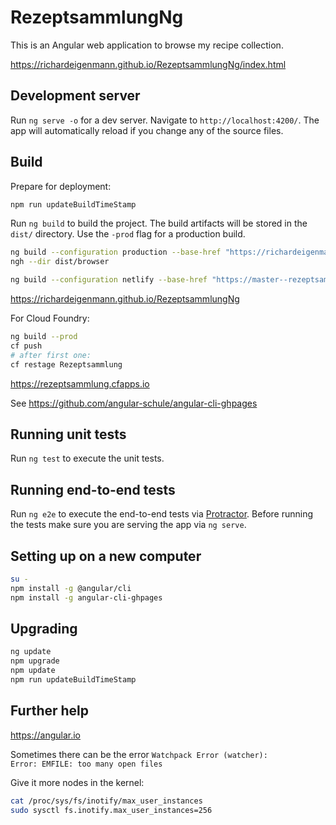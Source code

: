 # RezeptsammlungNg

This is an Angular web application to browse my recipe collection.

<https://richardeigenmann.github.io/RezeptsammlungNg/index.html>

## Development server

Run `ng serve -o` for a dev server. Navigate to `http://localhost:4200/`. The app will automatically reload if you change any of the source files.

## Build

Prepare for deployment:

```bash
npm run updateBuildTimeStamp
```

Run `ng build` to build the project. The build artifacts will be stored in the `dist/` directory. Use the `-prod` flag for a production build.

```bash
ng build --configuration production --base-href "https://richardeigenmann.github.io/RezeptsammlungNg/"
ngh --dir dist/browser
```

```bash
ng build --configuration netlify --base-href "https://master--rezeptsammlung.netlify.app/"
```

https://richardeigenmann.github.io/RezeptsammlungNg

For Cloud Foundry:

```bash
ng build --prod
cf push
# after first one:
cf restage Rezeptsammlung
```

https://rezeptsammlung.cfapps.io

See <https://github.com/angular-schule/angular-cli-ghpages>

## Running unit tests

Run `ng test` to execute the unit tests.

## Running end-to-end tests

Run `ng e2e` to execute the end-to-end tests via [Protractor](http://www.protractortest.org/).
Before running the tests make sure you are serving the app via `ng serve`.


## Setting up on a new computer 

```bash
su -
npm install -g @angular/cli
npm install -g angular-cli-ghpages
```

## Upgrading

```bash
ng update
npm upgrade
npm update
npm run updateBuildTimeStamp
```

## Further help

<https://angular.io>

Sometimes there can be the error <code>Watchpack Error (watcher): Error: EMFILE: too many open files</code>

Give it more nodes in the kernel:

```bash
cat /proc/sys/fs/inotify/max_user_instances
sudo sysctl fs.inotify.max_user_instances=256
```
